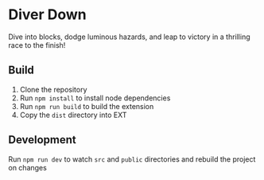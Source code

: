 # Diver Down

Dive into blocks, dodge luminous hazards, and leap to victory in a thrilling race to the finish!

## Build

1. Clone the repository
2. Run `npm install` to install node dependencies
3. Run `npm run build` to build the extension
4. Copy the `dist` directory into EXT

## Development

Run `npm run dev` to watch `src` and `public` directories and rebuild the
project on changes
